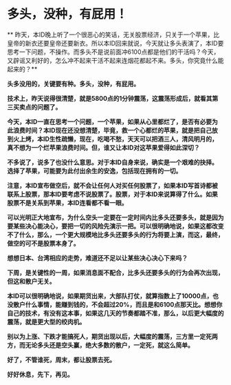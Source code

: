 多头，没种，有屁用！
====



** 昨天，本ID晚上听了一个很恶心的笑话，无关股票经济，只关于一个苹果，比皇帝的新衣还要皇帝还要新衣。所以本ID回来就说，今天就让多头表演了，本ID要思考一下问题，不操作。而多头不是说前面冲6100点都是他们的干活吗？今天，又辟谣又利好的，怎么冲不起来干活不起来连烟花都起不来。多头，你究竟什么能起来的？**

**头多没用的，关键要有种。多头，没种，有屁用。**

**技术上，昨天说得很清楚，就是5800点的1分钟震荡，这震荡形成后，就看其第三买卖点的问题了。**

**今天，本ID一直在思考一个问题，一个苹果，如果从心里都烂了，是否有必要为此浪费时间？本ID现在还没想清楚，毕竟，救一个心都烂的苹果，就是把自己放到火上烤，本ID生性疏懒，现在，吃喝不愁，天天可以把酒三人，清风明月的，真不想为一个烂苹果浪费时间。但，谁又让本ID对这苹果爱得如此深切？**

**不多说了，说多了也没什么意思。对于本ID自身来说，确实是一个艰难的抉择。选择了苹果，可能要为此付出余生的安逸，包括现在拥有的一切。**

**注意，本ID宣布做空后，就不会让任何人对买任何股票了，如果本ID写首诗都被联系上股票，那本ID要考虑不说股票了。股票，对于本ID来说算得了什么。如果股票不是关系到苹果，本ID连看都不看一眼。**

**可以光明正大地宣布，为什么空头一定要在一定时间内比多头还要多头，就是因为要某些决心能决心，要把一切的风险先演示一把。可以很明确地说，如果这都改变不了什么，那么，一个更大规模地比多头还要多头的行为将要上演，而这，最终，做空的可不是股票本身了。**

**想想日本、台湾相应的走势，难道还不足以让某些决心决心下来吗？**

**下周，是关键性的一周，如果消息面不配合，比多头还要多头的行为会再次出现，但这和散户无关。**

**本ID可以很明确地说，如果期货出来，大部队打仗，就算指数上了10000点，也没散户什么事情，能赚到钱的，不会超过20%，而且是和6100点那天比。想想你自己的技术，有没有这本事，如果这几天的节奏都踏不准，那么，以后更大幅度的震荡，就是更大型的绞肉机。**

**别以为上涨、下跌才能搞死人，期货出现以后，大幅度的震荡，三方里一定死两方，而无论多头还是空头赢，绝大多数的散户，一定死，就这么简单。**

**好了，不管谁死，周末，都让股票去死。**

**好好休息，先下，再见。**
